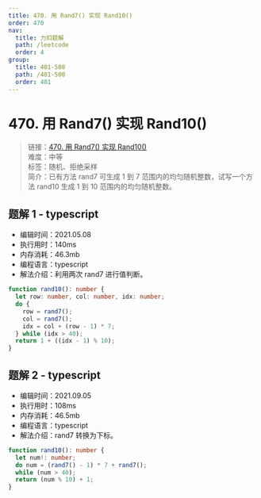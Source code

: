```yaml
---
title: 470. 用 Rand7() 实现 Rand10()
order: 470
nav:
  title: 力扣题解
  path: /leetcode
  order: 4
group:
  title: 401-500
  path: /401-500
  order: 401
---
```


# 470. 用 Rand7() 实现 Rand10()

> 链接：[470. 用 Rand7() 实现 Rand10()](https://leetcode-cn.com/problems/implement-rand10-using-rand7/)  
> 难度：中等  
> 标签：随机、拒绝采样  
> 简介：已有方法 rand7 可生成 1 到 7 范围内的均匀随机整数，试写一个方法 rand10 生成 1 到 10 范围内的均匀随机整数。

## 题解 1 - typescript

- 编辑时间：2021.05.08
- 执行用时：140ms
- 内存消耗：46.3mb
- 编程语言：typescript
- 解法介绍：利用两次 rand7 进行值判断。

```typescript
function rand10(): number {
  let row: number, col: number, idx: number;
  do {
    row = rand7();
    col = rand7();
    idx = col + (row - 1) * 7;
  } while (idx > 40);
  return 1 + ((idx - 1) % 10);
}
```

## 题解 2 - typescript

- 编辑时间：2021.09.05
- 执行用时：108ms
- 内存消耗：46.5mb
- 编程语言：typescript
- 解法介绍：rand7 转换为下标。

```typescript
function rand10(): number {
  let num!: number;
  do num = (rand7() - 1) * 7 + rand7();
  while (num > 40);
  return (num % 10) + 1;
}
```
